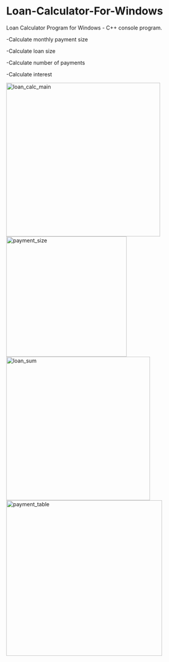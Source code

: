 # Loan-Calculator-For-Windows
Loan Calculator Program for Windows - C++ console program.

-Calculate monthly payment size

-Calculate loan size

-Calculate number of payments

-Calculate interest


<img width="409" alt="loan_calc_main" src="https://user-images.githubusercontent.com/18354549/107131272-ca5f8d00-6889-11eb-8ccf-90336e068ac0.PNG">

<img width="320" alt="payment_size" src="https://user-images.githubusercontent.com/18354549/107131274-caf82380-6889-11eb-8c16-7cf59c37c272.PNG">

<img width="382" alt="loan_sum" src="https://user-images.githubusercontent.com/18354549/107131273-caf82380-6889-11eb-803f-e7a2cfcc0244.PNG">

<img width="414" alt="payment_table" src="https://user-images.githubusercontent.com/18354549/107131275-caf82380-6889-11eb-8cc4-f912fca3e128.PNG">
